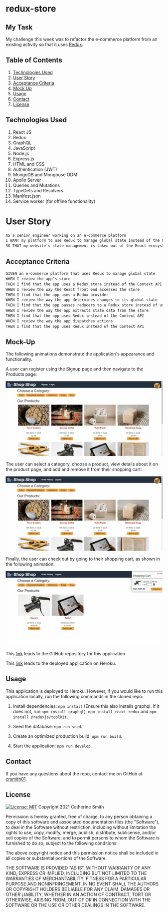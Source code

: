 # redux-store


## My Task

My challenge this week was to refactor the e-commerce platform from an existing activity so that it uses [Redux](https://redux.js.org/).

## Table of Contents

1. [Technologies Used](#Technologies-Used)
2. [User Story](#User-Story)
3. [Acceptance Criteria](#Acceptance-Criteria)
4. [Mock Up](#Mock-Up)
5. [Usage](#Usage)
6. [Contact](#Contact)
7. [License](#License)


## Technologies Used

1. React JS 
2. Redux
3. GraphQL
4. JavaScript
5. Node.js
6. Express.js
7. HTML and CSS
8. Authentication (JWT)
9. MongoDB and Mongoose ODM
10. Apollo Server
11. Queries and Mutations
12. TypeDefs and Resolvers
13. Manifest.json 
14. Service worker (for offline functionality)



# User Story
```md
AS a senior engineer working on an e-commerce platform
I WANT my platform to use Redux to manage global state instead of the Context API
SO THAT my website's state management is taken out of the React ecosystem
```

## Acceptance Criteria

```md
GIVEN an e-commerce platform that uses Redux to manage global state
WHEN I review the app’s store
THEN I find that the app uses a Redux store instead of the Context API
WHEN I review the way the React front end accesses the store
THEN I find that the app uses a Redux provider
WHEN I review the way the app determines changes to its global state
THEN I find that the app passes reducers to a Redux store instead of using the Context API
WHEN I review the way the app extracts state data from the store
THEN I find that the app uses Redux instead of the Context API
WHEN I review the way the app dispatches actions
THEN I find that the app uses Redux instead of the Context API
```

## Mock-Up
The following animations demonstrate the application's appearance and functionality.

A user can register using the Signup page and then navigate to the Products page:

![A user registers on the Signup page and then navigates to the Products page, which displays images and descriptions of products.](./Assets/22-state-homework-demo-01.gif) 

The user can select a category, choose a product, view details about it on the product page, and add and remove it from their shopping cart:

![The user selects a category, chooses a product, views details about it on the product page, and adds it to and removes it from their shopping cart.](./Assets/22-state-homework-demo-02.gif)

Finally, the user can check out by going to their shopping cart, as shown in the following animation:

![The user checks out by going to their shopping cart.](./Assets/22-state-homework-demo-03.gif)


This [link](https://github.com/crsmith01/redux-store) leads to the GitHub repository for this application.

This [link](__________________) leads to the deployed application on Heroku.



## Usage
This application is deployed to Heroku. However, if you would like to run this application locally, run the following commands in the cloned repo:

1. Install dependencies: ```npm install``` (Ensure this also installs graphql. If it does not, run ```npm install graphql```), ```npm install react-redux``` and ```npm install @reduxjs/toolkit```.

2. Seed the database: ```npm run seed```.

3. Create an optimized production build: ```npm run build```.

4. Start the application: ```npm run develop```.

## Contact
If you have any questions about the repo, contact me on GitHub at [crsmith01](https://github.com/crsmith01).


## License
  [![License: MIT](https://img.shields.io/badge/License-MIT-yellow.svg)](https://opensource.org/licenses/MIT)
Copyright 2021 Catherine Smith

Permission is hereby granted, free of charge, to any person obtaining a copy of this software and associated documentation files (the "Software"), to deal in the Software without restriction, including without limitation the rights to use, copy, modify, merge, publish, distribute, sublicense, and/or sell copies of the Software, and to permit persons to whom the Software is furnished to do so, subject to the following conditions:

The above copyright notice and this permission notice shall be included in all copies or substantial portions of the Software.

THE SOFTWARE IS PROVIDED "AS IS", WITHOUT WARRANTY OF ANY KIND, EXPRESS OR IMPLIED, INCLUDING BUT NOT LIMITED TO THE WARRANTIES OF MERCHANTABILITY, FITNESS FOR A PARTICULAR PURPOSE AND NONINFRINGEMENT. IN NO EVENT SHALL THE AUTHORS OR COPYRIGHT HOLDERS BE LIABLE FOR ANY CLAIM, DAMAGES OR OTHER LIABILITY, WHETHER IN AN ACTION OF CONTRACT, TORT OR OTHERWISE, ARISING FROM, OUT OF OR IN CONNECTION WITH THE SOFTWARE OR THE USE OR OTHER DEALINGS IN THE SOFTWARE.